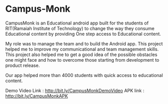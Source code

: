 # Campus-Monk

CampusMonk is an Educational android app built for the students of RIT(Ramaiah Institute of Technology) to change the way they consume Educational content by providing One step access to Educational content.

My role was to manage the team and to build the Android app.
This project helped me to improve my communicational and team management skills.
This project also helped me to get a good idea of the possible obstacles one might face and how to overcome those starting from development to product release.

Our app helped more than 4000 students with quick access to educational content.

Demo Video Link : http://bit.ly/CampusMonkDemoVideo
APK link : http://bit.ly/CampusMonkAPK
